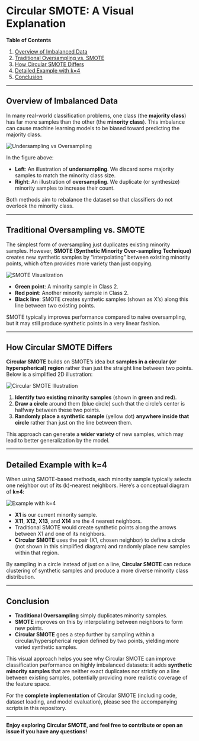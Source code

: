 # Circular SMOTE: A Visual Explanation

**Table of Contents**
1. [Overview of Imbalanced Data](#overview-of-imbalanced-data)
2. [Traditional Oversampling vs. SMOTE](#traditional-oversampling-vs-smote)
3. [How Circular SMOTE Differs](#how-circular-smote-differs)
4. [Detailed Example with k=4](#detailed-example-with-k4)
5. [Conclusion](#conclusion)

---

## Overview of Imbalanced Data

In many real-world classification problems, one class (the **majority class**) has far more samples than the other (the **minority class**). This imbalance can cause machine learning models to be biased toward predicting the majority class.

![Undersampling vs Oversampling](./docs/undersampling_oversampling.png)

In the figure above:
- **Left**: An illustration of **undersampling**. We discard some majority samples to match the minority class size.
- **Right**: An illustration of **oversampling**. We duplicate (or synthesize) minority samples to increase their count.

Both methods aim to rebalance the dataset so that classifiers do not overlook the minority class.

---

## Traditional Oversampling vs. SMOTE

The simplest form of oversampling just duplicates existing minority samples. However, **SMOTE (Synthetic Minority Over-sampling Technique)** creates new synthetic samples by “interpolating” between existing minority points, which often provides more variety than just copying.

![SMOTE Visualization](./docs/smote_visualization.png)

- **Green point**: A minority sample in Class 2.  
- **Red point**: Another minority sample in Class 2.  
- **Black line**: SMOTE creates synthetic samples (shown as X’s) along this line between two existing points.  

SMOTE typically improves performance compared to naive oversampling, but it may still produce synthetic points in a very linear fashion.

---

## How Circular SMOTE Differs

**Circular SMOTE** builds on SMOTE’s idea but **samples in a circular (or hyperspherical) region** rather than just the straight line between two points. Below is a simplified 2D illustration:

![Circular SMOTE Illustration](./docs/circular_smote_circle.png)

1. **Identify two existing minority samples** (shown in **green** and **red**).  
2. **Draw a circle** around them (blue circle) such that the circle’s center is halfway between these two points.  
3. **Randomly place a synthetic sample** (yellow dot) **anywhere inside that circle** rather than just on the line between them.

This approach can generate a **wider variety** of new samples, which may lead to better generalization by the model.

---

## Detailed Example with k=4

When using SMOTE-based methods, each minority sample typically selects one neighbor out of its \(k\)-nearest neighbors. Here’s a conceptual diagram of **k=4**:

![Example with k=4](./docs/example_k4.png)

- **X1** is our current minority sample.
- **X11**, **X12**, **X13**, and **X14** are the 4 nearest neighbors.
- Traditional SMOTE would create synthetic points along the arrows between X1 and one of its neighbors.
- **Circular SMOTE** uses the pair (X1, chosen neighbor) to define a circle (not shown in this simplified diagram) and randomly place new samples within that region.

By sampling in a circle instead of just on a line, **Circular SMOTE** can reduce clustering of synthetic samples and produce a more diverse minority class distribution.

---

## Conclusion

- **Traditional Oversampling** simply duplicates minority samples.  
- **SMOTE** improves on this by interpolating between neighbors to form new points.  
- **Circular SMOTE** goes a step further by sampling within a circular/hyperspherical region defined by two points, yielding more varied synthetic samples.

This visual approach helps you see why Circular SMOTE can improve classification performance on highly imbalanced datasets: it adds **synthetic minority samples** that are neither exact duplicates nor strictly on a line between existing samples, potentially providing more realistic coverage of the feature space.

For the **complete implementation** of Circular SMOTE (including code, dataset loading, and model evaluation), please see the accompanying scripts in this repository.

---

**Enjoy exploring Circular SMOTE, and feel free to contribute or open an issue if you have any questions!**
